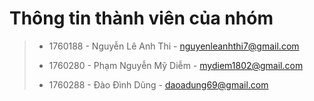# **Thông tin thành viên của nhóm**


>+ 1760188 - Nguyễn Lê Anh Thi - nguyenleanhthi7@gmail.com
>- 1760280 - Phạm Nguyễn Mỹ Diễm - mydiem1802@gmail.com
>* 1760288 - Đào Đình Dũng - daoadung69@gmail.com



